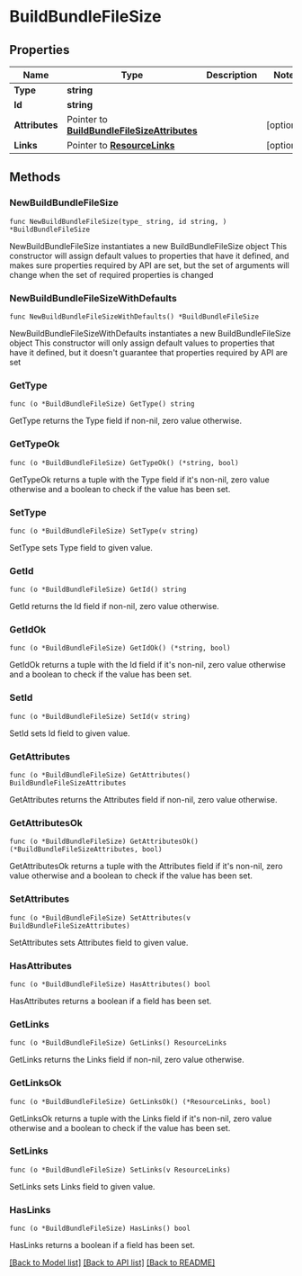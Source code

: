 # BuildBundleFileSize

## Properties

Name | Type | Description | Notes
------------ | ------------- | ------------- | -------------
**Type** | **string** |  | 
**Id** | **string** |  | 
**Attributes** | Pointer to [**BuildBundleFileSizeAttributes**](BuildBundleFileSizeAttributes.md) |  | [optional] 
**Links** | Pointer to [**ResourceLinks**](ResourceLinks.md) |  | [optional] 

## Methods

### NewBuildBundleFileSize

`func NewBuildBundleFileSize(type_ string, id string, ) *BuildBundleFileSize`

NewBuildBundleFileSize instantiates a new BuildBundleFileSize object
This constructor will assign default values to properties that have it defined,
and makes sure properties required by API are set, but the set of arguments
will change when the set of required properties is changed

### NewBuildBundleFileSizeWithDefaults

`func NewBuildBundleFileSizeWithDefaults() *BuildBundleFileSize`

NewBuildBundleFileSizeWithDefaults instantiates a new BuildBundleFileSize object
This constructor will only assign default values to properties that have it defined,
but it doesn't guarantee that properties required by API are set

### GetType

`func (o *BuildBundleFileSize) GetType() string`

GetType returns the Type field if non-nil, zero value otherwise.

### GetTypeOk

`func (o *BuildBundleFileSize) GetTypeOk() (*string, bool)`

GetTypeOk returns a tuple with the Type field if it's non-nil, zero value otherwise
and a boolean to check if the value has been set.

### SetType

`func (o *BuildBundleFileSize) SetType(v string)`

SetType sets Type field to given value.


### GetId

`func (o *BuildBundleFileSize) GetId() string`

GetId returns the Id field if non-nil, zero value otherwise.

### GetIdOk

`func (o *BuildBundleFileSize) GetIdOk() (*string, bool)`

GetIdOk returns a tuple with the Id field if it's non-nil, zero value otherwise
and a boolean to check if the value has been set.

### SetId

`func (o *BuildBundleFileSize) SetId(v string)`

SetId sets Id field to given value.


### GetAttributes

`func (o *BuildBundleFileSize) GetAttributes() BuildBundleFileSizeAttributes`

GetAttributes returns the Attributes field if non-nil, zero value otherwise.

### GetAttributesOk

`func (o *BuildBundleFileSize) GetAttributesOk() (*BuildBundleFileSizeAttributes, bool)`

GetAttributesOk returns a tuple with the Attributes field if it's non-nil, zero value otherwise
and a boolean to check if the value has been set.

### SetAttributes

`func (o *BuildBundleFileSize) SetAttributes(v BuildBundleFileSizeAttributes)`

SetAttributes sets Attributes field to given value.

### HasAttributes

`func (o *BuildBundleFileSize) HasAttributes() bool`

HasAttributes returns a boolean if a field has been set.

### GetLinks

`func (o *BuildBundleFileSize) GetLinks() ResourceLinks`

GetLinks returns the Links field if non-nil, zero value otherwise.

### GetLinksOk

`func (o *BuildBundleFileSize) GetLinksOk() (*ResourceLinks, bool)`

GetLinksOk returns a tuple with the Links field if it's non-nil, zero value otherwise
and a boolean to check if the value has been set.

### SetLinks

`func (o *BuildBundleFileSize) SetLinks(v ResourceLinks)`

SetLinks sets Links field to given value.

### HasLinks

`func (o *BuildBundleFileSize) HasLinks() bool`

HasLinks returns a boolean if a field has been set.


[[Back to Model list]](../README.md#documentation-for-models) [[Back to API list]](../README.md#documentation-for-api-endpoints) [[Back to README]](../README.md)



